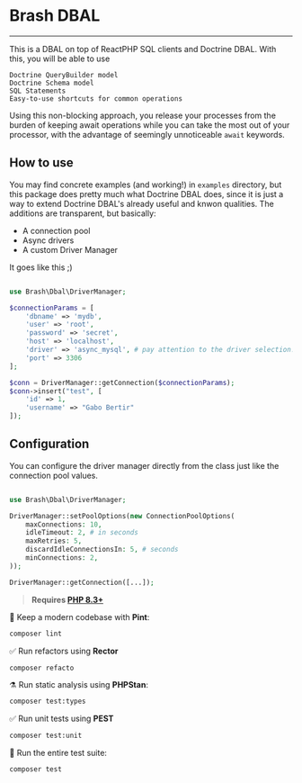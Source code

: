 <!-- <p align="center">
    <img src="https://raw.githubusercontent.com/nunomaduro/skeleton-php/master/docs/example.png" height="300" alt="Skeleton Php">
    <p align="center">
        <a href="https://github.com/nunomaduro/skeleton-php/actions"><img alt="GitHub Workflow Status (master)" src="https://github.com/nunomaduro/skeleton-php/actions/workflows/tests.yml/badge.svg"></a>
        <a href="https://packagist.org/packages/nunomaduro/skeleton-php"><img alt="Total Downloads" src="https://img.shields.io/packagist/dt/nunomaduro/skeleton-php"></a>
        <a href="https://packagist.org/packages/nunomaduro/skeleton-php"><img alt="Latest Version" src="https://img.shields.io/packagist/v/nunomaduro/skeleton-php"></a>
        <a href="https://packagist.org/packages/nunomaduro/skeleton-php"><img alt="License" src="https://img.shields.io/packagist/l/nunomaduro/skeleton-php"></a>
    </p>
</p> -->

# Brash DBAL

---

This is a DBAL on top of ReactPHP SQL clients and Doctrine DBAL. With this, you will be able to use

    Doctrine QueryBuilder model
    Doctrine Schema model
    SQL Statements
    Easy-to-use shortcuts for common operations

Using this non-blocking approach, you release your processes from the burden of keeping await operations while you can take the most out of your processor, with the advantage of seemingly unnoticeable `await` keywords.

## How to use

You may find concrete examples (and working!) in `examples` directory, but this package does pretty much what Doctrine DBAL does, since it is just a way to extend Doctrine DBAL's already useful and knwon qualities. The additions are transparent, but basically:

- A connection pool
- Async drivers
- A custom Driver Manager

It goes like this ;)

```php

use Brash\Dbal\DriverManager;

$connectionParams = [
    'dbname' => 'mydb',
    'user' => 'root',
    'password' => 'secret',
    'host' => 'localhost',
    'driver' => 'async_mysql', # pay attention to the driver selection!
    'port' => 3306
];

$conn = DriverManager::getConnection($connectionParams);
$conn->insert("test", [
    'id' => 1,
    'username' => "Gabo Bertir"
]);

```

## Configuration

You can configure the driver manager directly from the class just like the connection pool values.

```php

use Brash\Dbal\DriverManager;

DriverManager::setPoolOptions(new ConnectionPoolOptions(
    maxConnections: 10,
    idleTimeout: 2, # in seconds
    maxRetries: 5,
    discardIdleConnectionsIn: 5, # seconds
    minConnections: 2,
));

DriverManager::getConnection([...]);

```

> **Requires [PHP 8.3+](https://php.net/releases/)**

🧹 Keep a modern codebase with **Pint**:

```bash
composer lint
```

✅ Run refactors using **Rector**

```bash
composer refacto
```

⚗️ Run static analysis using **PHPStan**:

```bash
composer test:types
```

✅ Run unit tests using **PEST**

```bash
composer test:unit
```

🚀 Run the entire test suite:

```bash
composer test
```
